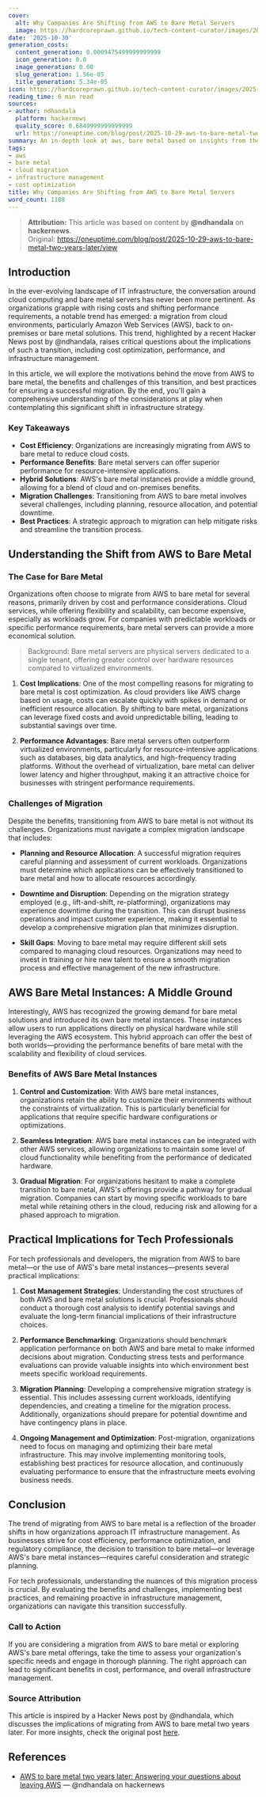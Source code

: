 ```yaml
---
cover:
  alt: Why Companies Are Shifting from AWS to Bare Metal Servers
  image: https://hardcoreprawn.github.io/tech-content-curator/images/2025-10-30-aws-to-bare-metal-servers.png
date: '2025-10-30'
generation_costs:
  content_generation: 0.0009475499999999999
  icon_generation: 0.0
  image_generation: 0.08
  slug_generation: 1.56e-05
  title_generation: 5.34e-05
icon: https://hardcoreprawn.github.io/tech-content-curator/images/2025-10-30-aws-to-bare-metal-servers-icon.png
reading_time: 6 min read
sources:
- author: ndhandala
  platform: hackernews
  quality_score: 0.6849999999999999
  url: https://oneuptime.com/blog/post/2025-10-29-aws-to-bare-metal-two-years-later/view
summary: An in-depth look at aws, bare metal based on insights from the tech community.
tags:
- aws
- bare metal
- cloud migration
- infrastructure management
- cost optimization
title: Why Companies Are Shifting from AWS to Bare Metal Servers
word_count: 1108
---
```


> **Attribution:** This article was based on content by **@ndhandala** on **hackernews**.  
> Original: https://oneuptime.com/blog/post/2025-10-29-aws-to-bare-metal-two-years-later/view

## Introduction

In the ever-evolving landscape of IT infrastructure, the conversation around cloud computing and bare metal servers has never been more pertinent. As organizations grapple with rising costs and shifting performance requirements, a notable trend has emerged: a migration from cloud environments, particularly Amazon Web Services (AWS), back to on-premises or bare metal solutions. This trend, highlighted by a recent Hacker News post by @ndhandala, raises critical questions about the implications of such a transition, including cost optimization, performance, and infrastructure management.

In this article, we will explore the motivations behind the move from AWS to bare metal, the benefits and challenges of this transition, and best practices for ensuring a successful migration. By the end, you'll gain a comprehensive understanding of the considerations at play when contemplating this significant shift in infrastructure strategy.

### Key Takeaways
- **Cost Efficiency**: Organizations are increasingly migrating from AWS to bare metal to reduce cloud costs.
- **Performance Benefits**: Bare metal servers can offer superior performance for resource-intensive applications.
- **Hybrid Solutions**: AWS's bare metal instances provide a middle ground, allowing for a blend of cloud and on-premises benefits.
- **Migration Challenges**: Transitioning from AWS to bare metal involves several challenges, including planning, resource allocation, and potential downtime.
- **Best Practices**: A strategic approach to migration can help mitigate risks and streamline the transition process.

## Understanding the Shift from AWS to Bare Metal

### The Case for Bare Metal

Organizations often choose to migrate from AWS to bare metal for several reasons, primarily driven by cost and performance considerations. Cloud services, while offering flexibility and scalability, can become expensive, especially as workloads grow. For companies with predictable workloads or specific performance requirements, bare metal servers can provide a more economical solution.

> Background: Bare metal servers are physical servers dedicated to a single tenant, offering greater control over hardware resources compared to virtualized environments.

1. **Cost Implications**: One of the most compelling reasons for migrating to bare metal is cost optimization. As cloud providers like AWS charge based on usage, costs can escalate quickly with spikes in demand or inefficient resource allocation. By shifting to bare metal, organizations can leverage fixed costs and avoid unpredictable billing, leading to substantial savings over time.

2. **Performance Advantages**: Bare metal servers often outperform virtualized environments, particularly for resource-intensive applications such as databases, big data analytics, and high-frequency trading platforms. Without the overhead of virtualization, bare metal can deliver lower latency and higher throughput, making it an attractive choice for businesses with stringent performance requirements.

### Challenges of Migration

Despite the benefits, transitioning from AWS to bare metal is not without its challenges. Organizations must navigate a complex migration landscape that includes:

- **Planning and Resource Allocation**: A successful migration requires careful planning and assessment of current workloads. Organizations must determine which applications can be effectively transitioned to bare metal and how to allocate resources accordingly.

- **Downtime and Disruption**: Depending on the migration strategy employed (e.g., lift-and-shift, re-platforming), organizations may experience downtime during the transition. This can disrupt business operations and impact customer experience, making it essential to develop a comprehensive migration plan that minimizes disruption.

- **Skill Gaps**: Moving to bare metal may require different skill sets compared to managing cloud resources. Organizations may need to invest in training or hire new talent to ensure a smooth migration process and effective management of the new infrastructure.

## AWS Bare Metal Instances: A Middle Ground

Interestingly, AWS has recognized the growing demand for bare metal solutions and introduced its own bare metal instances. These instances allow users to run applications directly on physical hardware while still leveraging the AWS ecosystem. This hybrid approach can offer the best of both worlds—providing the performance benefits of bare metal with the scalability and flexibility of cloud services.

### Benefits of AWS Bare Metal Instances

1. **Control and Customization**: With AWS bare metal instances, organizations retain the ability to customize their environments without the constraints of virtualization. This is particularly beneficial for applications that require specific hardware configurations or optimizations.

2. **Seamless Integration**: AWS bare metal instances can be integrated with other AWS services, allowing organizations to maintain some level of cloud functionality while benefiting from the performance of dedicated hardware.

3. **Gradual Migration**: For organizations hesitant to make a complete transition to bare metal, AWS's offerings provide a pathway for gradual migration. Companies can start by moving specific workloads to bare metal while retaining others in the cloud, reducing risk and allowing for a phased approach to migration.

## Practical Implications for Tech Professionals

For tech professionals and developers, the migration from AWS to bare metal—or the use of AWS's bare metal instances—presents several practical implications:

1. **Cost Management Strategies**: Understanding the cost structures of both AWS and bare metal solutions is crucial. Professionals should conduct a thorough cost analysis to identify potential savings and evaluate the long-term financial implications of their infrastructure choices.

2. **Performance Benchmarking**: Organizations should benchmark application performance on both AWS and bare metal to make informed decisions about migration. Conducting stress tests and performance evaluations can provide valuable insights into which environment best meets specific workload requirements.

3. **Migration Planning**: Developing a comprehensive migration strategy is essential. This includes assessing current workloads, identifying dependencies, and creating a timeline for the migration process. Additionally, organizations should prepare for potential downtime and have contingency plans in place.

4. **Ongoing Management and Optimization**: Post-migration, organizations need to focus on managing and optimizing their bare metal infrastructure. This may involve implementing monitoring tools, establishing best practices for resource allocation, and continuously evaluating performance to ensure that the infrastructure meets evolving business needs.

## Conclusion

The trend of migrating from AWS to bare metal is a reflection of the broader shifts in how organizations approach IT infrastructure management. As businesses strive for cost efficiency, performance optimization, and regulatory compliance, the decision to transition to bare metal—or leverage AWS's bare metal instances—requires careful consideration and strategic planning.

For tech professionals, understanding the nuances of this migration process is crucial. By evaluating the benefits and challenges, implementing best practices, and remaining proactive in infrastructure management, organizations can navigate this transition successfully.

### Call to Action
If you are considering a migration from AWS to bare metal or exploring AWS's bare metal offerings, take the time to assess your organization's specific needs and engage in thorough planning. The right approach can lead to significant benefits in cost, performance, and overall infrastructure management.

### Source Attribution
This article is inspired by a Hacker News post by @ndhandala, which discusses the implications of migrating from AWS to bare metal two years later. For more insights, check the original post [here](https://oneuptime.com/blog/post/2025-10-29-aws-to-bare-metal-two-years-later/view).

## References

- [AWS to bare metal two years later: Answering your questions about leaving AWS](https://oneuptime.com/blog/post/2025-10-29-aws-to-bare-metal-two-years-later/view) — @ndhandala on hackernews